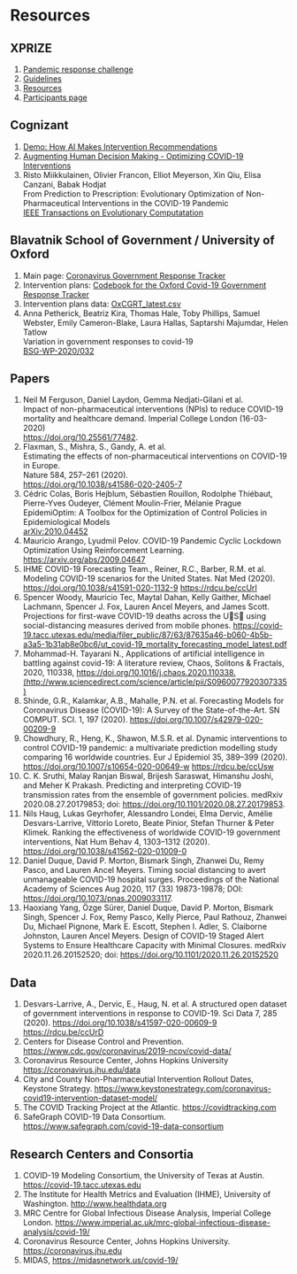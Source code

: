 # Resources

## XPRIZE
1. [Pandemic response challenge](https://xprize.org/challenge/pandemicresponse)
1. [Guidelines](https://xprize.org/challenge/pandemicresponse/guidelines)
1. [Resources](https://xprize.org/challenge/pandemicresponse/resources)
1. [Participants page](https://pop.xprize.org/Prizes/PrizeDetails?codename=pandemic_response_challenge)

## Cognizant
1. [Demo: How AI Makes Intervention Recommendations](https://evolution.ml/demos/npidashboard/)
1. [Augmenting Human Decision Making - Optimizing COVID-19 Interventions](https://evolution.ml/esp/npi/)
1. Risto Miikkulainen, Olivier Francon, Elliot Meyerson, Xin Qiu, Elisa Canzani, Babak Hodjat   
From Prediction to Prescription: Evolutionary Optimization of Non-Pharmaceutical Interventions in the COVID-19 Pandemic  
[IEEE Transactions on Evolutionary Computatation](http://nn.cs.utexas.edu/?miikkulainen:ieeetec21)

## Blavatnik School of Government / University of Oxford 
1. Main page: [Coronavirus Government Response Tracker](https://www.bsg.ox.ac.uk/research/research-projects/coronavirus-government-response-tracker)
1. Intervention plans: [Codebook for the Oxford Covid-19 Government Response Tracker](https://github.com/OxCGRT/covid-policy-tracker/blob/master/documentation/codebook.md)
1. Intervention plans data: [OxCGRT_latest.csv](https://raw.githubusercontent.com/OxCGRT/covid-policy-tracker/master/data/OxCGRT_latest.csv)
1. Anna Petherick, Beatriz Kira, Thomas Hale, Toby Phillips, Samuel Webster, Emily Cameron-Blake, Laura Hallas, Saptarshi Majumdar, Helen Tatlow  
Variation in government responses to covid-19  
[BSG-WP-2020/032](https://www.bsg.ox.ac.uk/research/publications/variation-government-responses-covid-19)

## Papers
1. Neil M Ferguson, Daniel Laydon, Gemma Nedjati-Gilani et al.  
Impact of non-pharmaceutical interventions (NPIs)
to reduce COVID-19 mortality and healthcare demand. Imperial College London (16-03-2020)  
https://doi.org/10.25561/77482.
1. Flaxman, S., Mishra, S., Gandy, A. et al.  
Estimating the effects of non-pharmaceutical interventions on COVID-19 in Europe.  
Nature 584, 257–261 (2020).  
https://doi.org/10.1038/s41586-020-2405-7
1. Cédric Colas, Boris Hejblum, Sébastien Rouillon, Rodolphe Thiébaut, Pierre-Yves Oudeyer, Clément Moulin-Frier, Mélanie Prague  
EpidemiOptim: A Toolbox for the Optimization of Control Policies in Epidemiological Models  
[arXiv:2010.04452](https://arxiv.org/abs/2010.04452)
1. Mauricio Arango, Lyudmil Pelov. COVID-19 Pandemic Cyclic Lockdown Optimization Using Reinforcement Learning. https://arxiv.org/abs/2009.04647
1. IHME COVID-19 Forecasting Team., Reiner, R.C., Barber, R.M. et al. Modeling COVID-19 scenarios for the United States. Nat Med (2020). https://doi.org/10.1038/s41591-020-1132-9 https://rdcu.be/ccUrI
1. Spencer Woody, Mauricio Tec, Maytal Dahan, Kelly Gaither, Michael Lachmann, Spencer J. Fox, Lauren Ancel Meyers, and James Scott. Projections for first-wave COVID-19 deaths across the U􏰀S􏰀 using social-distancing measures derived from mobile phones. https://covid-19.tacc.utexas.edu/media/filer_public/87/63/87635a46-b060-4b5b-a3a5-1b31ab8e0bc6/ut_covid-19_mortality_forecasting_model_latest.pdf
1. Mohammad-H. Tayarani N., Applications of artificial intelligence in battling against covid-19: A literature review, Chaos, Solitons & Fractals, 2020, 110338, https://doi.org/10.1016/j.chaos.2020.110338.(http://www.sciencedirect.com/science/article/pii/S0960077920307335)
1. Shinde, G.R., Kalamkar, A.B., Mahalle, P.N. et al. Forecasting Models for Coronavirus Disease (COVID-19): A Survey of the State-of-the-Art. SN COMPUT. SCI. 1, 197 (2020). https://doi.org/10.1007/s42979-020-00209-9
1. Chowdhury, R., Heng, K., Shawon, M.S.R. et al. Dynamic interventions to control COVID-19 pandemic: a multivariate prediction modelling study comparing 16 worldwide countries. Eur J Epidemiol 35, 389–399 (2020). https://doi.org/10.1007/s10654-020-00649-w https://rdcu.be/ccUsw
1. C. K. Sruthi,  Malay Ranjan Biswal, Brijesh Saraswat, Himanshu Joshi, and Meher K Prakash. Predicting and interpreting COVID-19 transmission rates from the ensemble of government policies. medRxiv 2020.08.27.20179853; doi: https://doi.org/10.1101/2020.08.27.20179853.
1. Nils Haug, Lukas Geyrhofer, Alessandro Londei, Elma Dervic, Amélie Desvars-Larrive, Vittorio Loreto, Beate Pinior, Stefan Thurner & Peter Klimek. Ranking the effectiveness of worldwide COVID-19 government interventions,  Nat Hum Behav 4, 1303–1312 (2020). https://doi.org/10.1038/s41562-020-01009-0
1. Daniel Duque, David P. Morton, Bismark Singh, Zhanwei Du, Remy Pasco, and Lauren Ancel Meyers. Timing social distancing to avert unmanageable COVID-19 hospital surges. Proceedings of the National Academy of Sciences Aug 2020, 117 (33) 19873-19878; DOI: https://doi.org/10.1073/pnas.2009033117.
1. Haoxiang Yang, Özge Sürer, Daniel Duque, David P. Morton, Bismark Singh, Spencer J. Fox, Remy Pasco, Kelly Pierce, Paul Rathouz, Zhanwei Du, Michael Pignone, Mark E. Escott, Stephen I. Adler, S. Claiborne Johnston, Lauren Ancel Meyers. Design of COVID-19 Staged Alert Systems to Ensure Healthcare Capacity with Minimal Closures. medRxiv 2020.11.26.20152520; doi: https://doi.org/10.1101/2020.11.26.20152520

## Data
1. Desvars-Larrive, A., Dervic, E., Haug, N. et al. A structured open dataset of government interventions in response to COVID-19. Sci Data 7, 285 (2020). https://doi.org/10.1038/s41597-020-00609-9 https://rdcu.be/ccUrD
1. Centers for Disease Control and Prevention. https://www.cdc.gov/coronavirus/2019-ncov/covid-data/
1. Coronavirus Resource Center, Johns Hopkins University https://coronavirus.jhu.edu/data
1. City and County Non-Pharmaceutial Intervention Rollout Dates, Keystone Strategy. https://www.keystonestrategy.com/coronavirus-covid19-intervention-dataset-model/
1. The COVID Tracking Project at the Atlantic. https://covidtracking.com
1. SafeGraph COVID-19 Data Consortium. https://www.safegraph.com/covid-19-data-consortium

## Research Centers and Consortia
1. COVID-19 Modeling Consortium, the University of Texas at Austin. https://covid-19.tacc.utexas.edu
1. The Institute for Health Metrics and Evaluation (IHME), University of Washington. http://www.healthdata.org
1. MRC Centre for Global Infectious Disease Analysis, Imperial College London. https://www.imperial.ac.uk/mrc-global-infectious-disease-analysis/covid-19/
1. Coronavirus Resource Center, Johns Hopkins University. https://coronavirus.jhu.edu
1. MIDAS, https://midasnetwork.us/covid-19/
